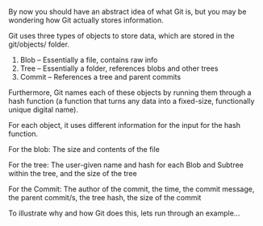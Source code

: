By now you should have an abstract idea of what Git is, but you may be wondering how Git actually stores information.

Git uses three types of objects to store data, which are stored in the git/objects/ folder.

1. Blob – Essentially a file, contains raw info
2. Tree – Essentially a folder, references blobs and other trees
3. Commit – References a tree and parent commits 

Furthermore, Git names each of these objects by running them through a hash function (a function that turns any data into a fixed-size, functionally unique digital name).

For each object, it uses different information for the input for the hash function.

For the blob: The size and contents of the file

For the tree: The user-given name and hash for each Blob and Subtree within the tree, and the size of the tree

For the Commit: The author of the commit, the time, the commit message, the parent commit/s, the tree hash, the size of the commit

To illustrate why and how Git does this, lets run through an example...
